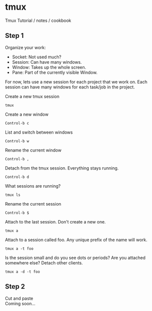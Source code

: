# tmux
Tmux Tutorial / notes / cookbook

## Step 1
Organize your work:
* Socket: Not used much?
* Session: Can have many windows.
* Window: Takes up the whole screen.
* Pane: Part of the currently visible Window.

For now, lets use a new session for each project that we work on.
Each session can have many windows for each task/job in the project.

Create a new tmux session
```
tmux
```

Create a new window
```
Control-b c
```

List and switch between windows
```
Control-b w
```

Rename the current window
```
Control-b ,
```

Detach from the tmux session. Everything stays running.
```
Control-b d
```

What sessions are running?
```
tmux ls
```

Rename the current session
```
Control-b $
```

Attach to the last session. Don't create a new one.
```
tmux a
```

Attach to a session called foo. Any unique prefix of the name will work.
```
tmux a -t foo
```

Is the session small and do you see dots or periods? Are you attached somewhere else? Detach other clients.
```
tmux a -d -t foo
```


## Step 2
Cut and paste  
Coming soon...
